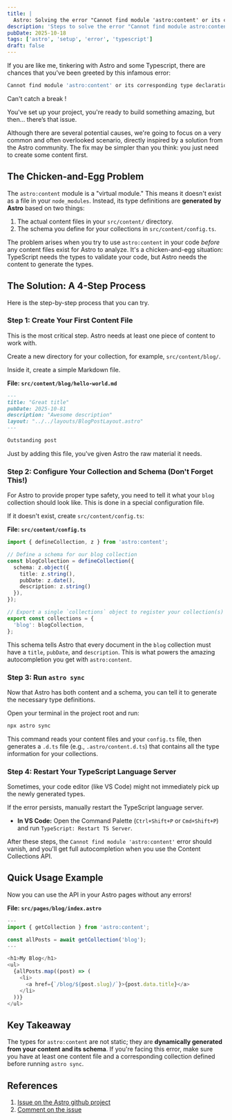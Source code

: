 ```yaml
---
title: | 
  Astro: Solving the error "Cannot find module 'astro:content' or its corresponding type declarations.ts(2307)"
description: 'Steps to solve the error "Cannot find module astro:content or its corresponding type declarations.ts(2307)" when using Astro and Typscript'
pubDate: 2025-10-18
tags: ['astro', 'setup', 'error', 'typescript']
draft: false
---
```


If you are like me, tinkering with Astro and some Typescript, there are chances that you've been greeted by this infamous error:

```javascript
Cannot find module 'astro:content' or its corresponding type declarations.ts(2307)
```

Can't catch a break !

You've set up your project, you're ready to build something amazing, but then... there’s that issue.

Although there are several potential causes, we're going to focus on a very common and often overlooked scenario, directly inspired by a solution from the Astro community. The fix may be simpler than you think: you just need to create some content first.

## The Chicken-and-Egg Problem

The `astro:content` module is a "virtual module." This means it doesn't exist as a file in your `node_modules`. Instead, its type definitions are **generated by Astro** based on two things:

1. The actual content files in your `src/content/` directory.
2. The schema you define for your collections in `src/content/config.ts`.

The problem arises when you try to use `astro:content` in your code *before* any content files exist for Astro to analyze. It's a chicken-and-egg situation: TypeScript needs the types to validate your code, but Astro needs the content to generate the types.

## The Solution: A 4-Step Process

Here is the step-by-step process that you can try.

### Step 1: Create Your First Content File

This is the most critical step. Astro needs at least one piece of content to work with.

Create a new directory for your collection, for example, `src/content/blog/`.

Inside it, create a simple Markdown file.

**File: `src/content/blog/hello-world.md`**

```markdown
---
title: "Great title"
pubDate: 2025-10-81
description: "Awesome description"
layout: "../../layouts/BlogPostLayout.astro"
---

Outstanding post
```

Just by adding this file, you've given Astro the raw material it needs.

### Step 2: Configure Your Collection and Schema (Don't Forget This!)

For Astro to provide proper type safety, you need to tell it what your `blog` collection should look like. This is done in a special configuration file.

If it doesn't exist, create `src/content/config.ts`:

**File: `src/content/config.ts`**

```ts
import { defineCollection, z } from 'astro:content';

// Define a schema for our blog collection
const blogCollection = defineCollection({
  schema: z.object({
    title: z.string(),
    pubDate: z.date(),
    description: z.string()
  }),
});

// Export a single `collections` object to register your collection(s)
export const collections = {
  'blog': blogCollection,
};
```

This schema tells Astro that every document in the `blog` collection must have a `title`, `pubDate`, and `description`. This is what powers the amazing autocompletion you get with `astro:content`.

### Step 3: Run `astro sync`

Now that Astro has both content and a schema, you can tell it to generate the necessary type definitions.

Open your terminal in the project root and run:

```sh
npx astro sync
```

This command reads your content files and your `config.ts` file, then generates a `.d.ts` file (e.g., `.astro/content.d.ts`) that contains all the type information for your collections.

### Step 4: Restart Your TypeScript Language Server

Sometimes, your code editor (like VS Code) might not immediately pick up the newly generated types.

If the error persists, manually restart the TypeScript language server.

* **In VS Code:** Open the Command Palette (`Ctrl+Shift+P` or `Cmd+Shift+P`) and run `TypeScript: Restart TS Server`.

After these steps, the `Cannot find module 'astro:content'` error should vanish, and you'll get full autocompletion when you use the Content Collections API.

## Quick Usage Example

Now you can use the API in your Astro pages without any errors!

**File: `src/pages/blog/index.astro`**

```javascript
---
import { getCollection } from 'astro:content';

const allPosts = await getCollection('blog');
---

<h1>My Blog</h1>
<ul>
  {allPosts.map((post) => (
    <li>
      <a href={`/blog/${post.slug}/`}>{post.data.title}</a>
    </li>
  ))}
</ul>
```

## Key Takeaway

The types for `astro:content` are not static; they are **dynamically generated from your content and its schema**. If you're facing this error, make sure you have at least one content file and a corresponding collection defined before running `astro sync`.

## References

1. [Issue on the Astro github project](https://github.com/withastro/astro/issues/5711)
2. [Comment on the issue](https://github.com/withastro/astro/issues/5711#issuecomment-1374022020)
